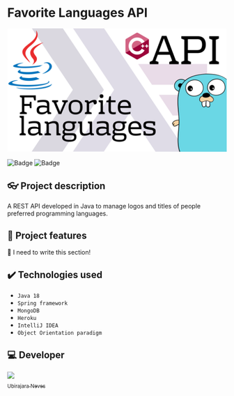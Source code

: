 # Favorite Languages API

![Favorite languages API](https://raw.githubusercontent.com/biraneves/languages-api/main/src/main/resources/img/api-favorite-languages.png)

![Badge](https://img.shields.io/badge/Status-under%20development-orange)
![Badge](https://img.shields.io/github/stars/biraneves/languages-api)

## 👓 Project description

A REST API developed in Java to manage logos and titles of people preferred programming languages.

## 🔨 Project features

🚧 I need to write this section!

## ✔️ Technologies used

- `Java 18`
- `Spring framework`
- `MongoDB`
- `Heroku`
- `IntelliJ IDEA`
- `Object Orientation paradigm`

## 💻 Developer

[<img src="https://avatars.githubusercontent.com/u/83148400?v=4" width=115><br><sub>Ubirajara Neves</sub>](https://github.com/biraneves)
